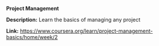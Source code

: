 **Project Management**

**Description:** Learn the basics of managing any project

**Link:** https://www.coursera.org/learn/project-management-basics/home/week/2
